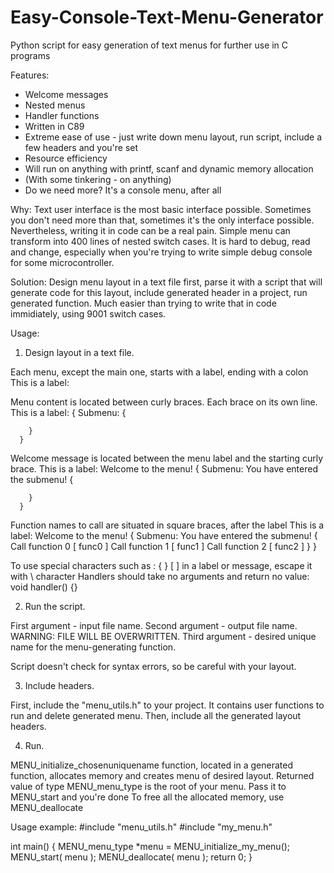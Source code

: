 Easy-Console-Text-Menu-Generator
================================

Python script for easy generation of text menus for further use in C programs

Features:
- Welcome messages
- Nested menus
- Handler functions
- Written in C89
- Extreme ease of use - just write down menu layout, run script, include a few headers and you're set
- Resource efficiency
- Will run on anything with printf, scanf and dynamic memory allocation
- (With some tinkering - on anything)
- Do we need more? It's a console menu, after all

Why:
  Text user interface is the most basic interface possible. 
  Sometimes you don't need more than that, sometimes it's the only interface possible.
  Nevertheless, writing it in code can be a real pain. 
  Simple menu can transform into 400 lines of nested switch cases. 
  It is hard to debug, read and change, especially when you're trying to write simple debug console for some microcontroller.

Solution:
  Design menu layout in a text file first, parse it with a script that will generate code for this layout, include generated header in a project, run generated function.
  Much easier than trying to write that in code immidiately, using 9001 switch cases.
  
Usage:
1) Design layout in a text file.

  Each menu, except the main one, starts with a label, ending with a colon
      This is a label:
      
  Menu content is located between curly braces. Each brace on its own line.
      This is a label:
      {
        Submenu:
        {
        
        }
      }
      
  Welcome message is located between the menu label and the starting curly brace.
      This is a label:
      Welcome to the menu!
      {
        Submenu:
        You have entered the submenu!
        {
        
        }
      }
  
  Function names to call are situated in square braces, after the label
      This is a label:
      Welcome to the menu!
      {
        Submenu:
        You have entered the submenu!
        {
            Call function 0 [ func0 ]
            Call function 1 [ func1 ]
            Call function 2 [ func2 ]
        }
      }
      
  To use special characters such as : { } [ ] in a label or message, escape it with \ character
  Handlers should take no arguments and return no value: void handler() {}

2) Run the script.

  First argument - input file name.
  Second argument - output file name. WARNING: FILE WILL BE OVERWRITTEN.
  Third argument - desired unique name for the menu-generating function.
  
  Script doesn't check for syntax errors, so be careful with your layout. 
  
3) Include headers.

  First, include the "menu_utils.h" to your project. It contains user functions to run and delete generated menu.
  Then, include all the generated layout headers.
  
4) Run.
  
  MENU_initialize_chosenuniquename function, located in a generated function, allocates memory and creates menu of desired layout. Returned value of type MENU_menu_type is the root of your menu.
  Pass it to MENU_start and you're done
  To free all the allocated memory, use MENU_deallocate
  
  Usage example:
  #include "menu_utils.h"
  #include "my_menu.h"

  int main()
  {
  	MENU_menu_type *menu = MENU_initialize_my_menu();
  	MENU_start( menu );
  	MENU_deallocate( menu );
  	return 0;
  }
  

